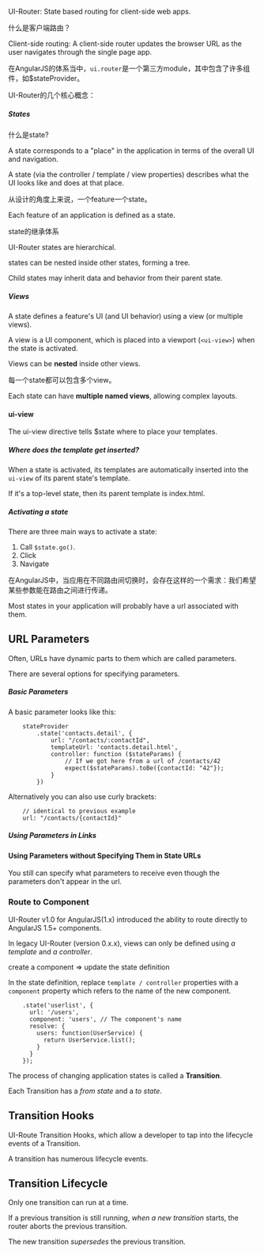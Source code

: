 UI-Router: State based routing for client-side web apps.

什么是客户端路由？

Client-side routing: A client-side router updates the browser URL as the user navigates through the single page app. 

在AngularJS的体系当中，`ui.router`是一个第三方module，其中包含了许多组件，如$stateProvider。

UI-Router的几个核心概念：

##### States

什么是state?

A state corresponds to a "place" in the application  in terms of the overall UI and navigation.

A state (via the controller / template / view properties) describes what the UI looks like and does at that place.

从设计的角度上来说，一个feature一个state。

Each feature of an application is defined as a state. 

state的继承体系

UI-Router states are hierarchical.

states can be nested inside other states, forming a tree.

Child states may inherit data and behavior from their parent state.

##### Views

A state defines a feature's UI (and UI behavior) using a view (or multiple views).

A view is a UI component, which is placed into a viewport (`<ui-view>`) when the state is activated.

Views can be **nested** inside other views.

每一个state都可以包含多个view。

Each state can have **multiple named views**, allowing complex layouts.

#### ui-view

The ui-view directive tells $state where to place your templates.

##### Where does the template get inserted?

When  a state is activated, its templates are automatically inserted into the `ui-view` of its parent state's template.

If it's a top-level state, then its parent template is index.html.

##### Activating a state

There are three main ways to activate a state:

1. Call `$state.go()`.
2. Click 
3. Navigate

在AngularJS中，当应用在不同路由间切换时，会存在这样的一个需求：我们希望某些参数能在路由之间进行传递。

Most states in your application will probably have a url associated with them.

## URL Parameters

Often, URLs have dynamic parts to them which are called parameters.

There are several options for specifying parameters.

##### Basic Parameters

A basic parameter looks like this:

        stateProvider
            .state('contacts.detail', {
                url: "/contacts/:contactId",
                templateUrl: 'contacts.detail.html',
                controller: function ($stateParams) {
                    // If we got here from a url of /contacts/42
                    expect($stateParams).toBe({contactId: "42"});
                }
            })
            
Alternatively you can also use curly brackets:

        // identical to previous example
        url: "/contacts/{contactId}" 
          
##### Using Parameters in Links  

#### Using Parameters without Specifying Them in State URLs

You still can specify what parameters to receive even though the parameters don't appear in the url.

### Route to Component

UI-Router v1.0 for AngularJS(1.x) introduced the ability to route directly to AngularJS 1.5+ components. 

In legacy UI-Router (version 0.x.x), views can only be defined using *a template* and *a controller*.

create a component => update the state definition

In the state definition, replace `template / controller` properties with a `component` property which refers to the name of the new component.

        .state('userlist', {
          url: '/users',
          component: 'users', // The component's name
          resolve: {
            users: function(UserService) {
              return UserService.list();
            }
          }
        });  

The process of changing application states is called a **Transition**.

Each Transition has a *from state* and a *to state*.
      
## Transition Hooks

UI-Route Transition Hooks, which allow a developer to tap into the lifecycle events of a Transition.

A transition has numerous lifecycle events.

## Transition Lifecycle

Only one transition can run at a time.

If a previous transition is still running, *when a new transition* starts, the router aborts the previous transition.

The new transition *supersedes* the previous transition.

